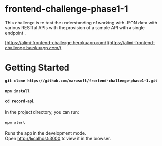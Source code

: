 # frontend-challenge-phase1-1
This challenge is to test the understanding of working with JSON data with various RESTful APIs with the provision of a sample API with a single endpoint .

[https://alimi-frontend-challenge.herokuapp.com/](https://alimi-frontend-challenge.herokuapp.com/)

# Getting Started 

#### `git clone https://github.com/marusoft/frontend-challenge-phase1-1.git`

#### `npm install`

#### `cd record-api`

In the project directory, you can run:

#### `npm start`

Runs the app in the development mode.\
Open [http://localhost:3000](http://localhost:3000) to view it in the browser.

